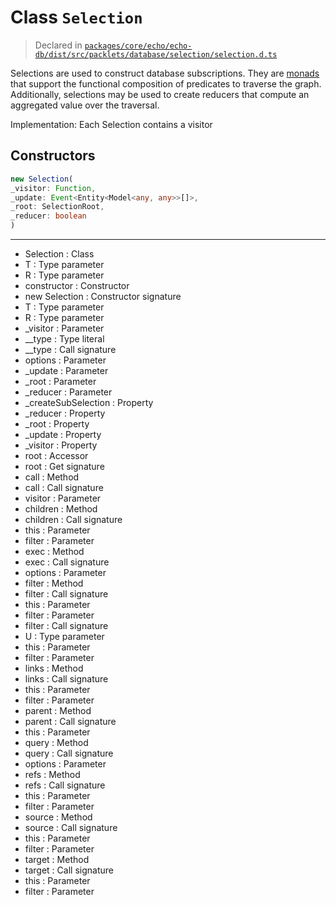 # Class `Selection`
> Declared in [`packages/core/echo/echo-db/dist/src/packlets/database/selection/selection.d.ts`](undefined)

Selections are used to construct database subscriptions.
They are [monads](https://www.quora.com/What-are-monads-in-computer-science) that support
the functional composition of predicates to traverse the graph.
Additionally, selections may be used to create reducers that compute an aggregated value over the traversal.

Implementation:
Each Selection contains a visitor

## Constructors
```ts
new Selection(
_visitor: Function,
_update: Event<Entity<Model<any, any>>[]>,
_root: SelectionRoot,
_reducer: boolean
)
```

---
- Selection : Class
- T : Type parameter
- R : Type parameter
- constructor : Constructor
- new Selection : Constructor signature
- T : Type parameter
- R : Type parameter
- _visitor : Parameter
- __type : Type literal
- __type : Call signature
- options : Parameter
- _update : Parameter
- _root : Parameter
- _reducer : Parameter
- _createSubSelection : Property
- _reducer : Property
- _root : Property
- _update : Property
- _visitor : Property
- root : Accessor
- root : Get signature
- call : Method
- call : Call signature
- visitor : Parameter
- children : Method
- children : Call signature
- this : Parameter
- filter : Parameter
- exec : Method
- exec : Call signature
- options : Parameter
- filter : Method
- filter : Call signature
- this : Parameter
- filter : Parameter
- filter : Call signature
- U : Type parameter
- this : Parameter
- filter : Parameter
- links : Method
- links : Call signature
- this : Parameter
- filter : Parameter
- parent : Method
- parent : Call signature
- this : Parameter
- query : Method
- query : Call signature
- options : Parameter
- refs : Method
- refs : Call signature
- this : Parameter
- filter : Parameter
- source : Method
- source : Call signature
- this : Parameter
- filter : Parameter
- target : Method
- target : Call signature
- this : Parameter
- filter : Parameter

